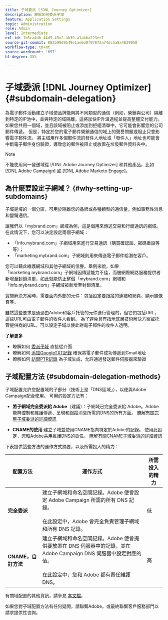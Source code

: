 ```yaml
---
title: 子域委派 [!DNL Journey Optimizer]
description: 瞭解如何委派子域
feature: Application Settings
topic: Administration
role: Admin
level: Intermediate
exl-id: 1b5ca4db-44d9-49e2-ab39-a1abba223ec7
source-git-commit: 882b99d9b49e1ae6d0f97872a74dc5a8a4639050
workflow-type: tm+mt
source-wordcount: '657'
ht-degree: 35%

---
```


# 子域委派 [!DNL Journey Optimizer] {#subdomain-delegation}

為電子郵件活動建立子域使品牌能夠將不同類型的通信（例如，營銷與公司）隔離到特定的IP池中，並與特定的域隔離，這將加快IP升溫過程並提高整體交付能力。 如果您共用一個域，並且該域被阻止或添加到拒絕清單中，它可能會影響您的公司郵件傳遞。 但是，特定於您的電子郵件營銷通信的域上的聲譽問題或阻止只會影響電子郵件流。 將主域用作多個郵件流的發件人地址或「發件人」地址也可能會中斷電子郵件身份驗證，導致您的郵件被阻止或放置在垃圾郵件資料夾中。

>[!NOTE]
>
>不能使用同一發送域從 [!DNL Adobe Journey Optimizer] 和其他產品，比如 [!DNL Adobe Campaign] 或 [!DNL Adobe Marketo Engage]。

## 為什麼要設定子網域？ {#why-setting-up-subdomains}

子域是域的一個分區，可用於隔離您的品牌或各種類型的通信量，例如事務性消息和營銷通信。

讓我們以「mybrand.com」網域為例，這是個用來傳送交易和行銷通訊的網域。在此情況下，您可以決定設定兩個子網域：

* 「Info.mybrand.com」子網域用來進行交易通訊（購買確認函、密碼重設等等）；
* 「marketing.mybrand.com」子網域則用來傳送電子郵件給潛在客戶。

您可以藉此維護網域和其他子網域的信譽。舉例來說，如果「marketing.mybrand.com」子網域因傳遞能力不佳，而被網際網路服務提供者新增至封鎖清單，如此就能防止整個「mybrand.com」網域和「info.mybrand.com」子網域被新增至封鎖清單。

實施解決方案時，需要面向外部的元件：包括設定要跟蹤的連結和網頁、顯示鏡像頁等。

雖然這些要求是通過由Adobe和客戶托管的元件進行管理的，但它們包括URL，這些URL可由電子郵件的收件人看到。 為了避免具有指示底層技術解決方案或托管提供商的URL，可以設定子域以使此對電子郵件的收件人透明。

**了解更多**

* 瞭解如何 [委派子域](delegate-subdomain.md) 直接從介面
* 瞭解如何 [添加GoogleTXT記錄](google-txt.md) 確保將電子郵件成功傳遞到Gmail地址
* 瞭解如何 [訪問PTR記錄](ptr-records.md) 為子域生成，允許通過發送郵件伺服器來驗證

## 子域配置方法 {#subdomain-delegation-methods}

子域配置允許您配置域的子部分（技術上是「DNS區域」），以便與Adobe Campaign配合使用。 可用的設定方法有：

* **將子網域完全委派給 Adobe**（建議）：子網域已完全委派給 Adobe。Adobe能夠控制和維護傳遞、呈現和跟蹤消息所需的DNS的所有方面。 [瞭解有關完整子域委派的詳細資訊](delegate-subdomain.md#full-subdomain-delegation)

* **CNAME的使用**:建立子域並使用CNAME指向特定於Adobe的記錄。 使用此設定，您和Adobe共用維護DNS的責任。 [瞭解有關CNAME子域委派的詳細資訊](delegate-subdomain.md#cname-subdomain-delegation)

下表提供這些方法的運作方式摘要，以及所需投入的精力：

| 配置方法 | 運作方式 | 所需投入的精力 |
|---|---|---|
| **完全委派** | 建立子網域和命名空間記錄。Adobe 便會設定 Adobe Campaign 所需的所有 DNS 記錄。<br/><br/>在此設定中，Adobe 會完全負責管理子網域和所有 DNS 記錄。 | 低 |
| **CNAME，自訂方法** | 建立子網域和命名空間記錄。Adobe 便會提供要放置在 DNS 伺服器中的記錄，並在 Adobe Campaign DNS 伺服器中設定對應的值。<br/><br/>在此設定中，您和 Adobe 都有責任維護 DNS。 | 高 |

有關域配置的其他資訊，請參見 [本文檔](https://experienceleague.adobe.com/docs/deliverability-learn/deliverability-best-practice-guide/additional-resources/product-specific-resources/campaign/ac-domain-name-setup.html)。

如果您對子域配置方法有任何疑問，請聯繫Adobe，或最終聯繫客戶服務部門以請求提供性咨詢。
